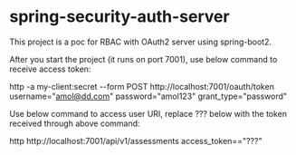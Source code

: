 # spring-security-auth-server

This project is a poc for RBAC with OAuth2 server using spring-boot2.

After you start the project (it runs on port 7001), use below command to receive access token:

  http -a my-client:secret --form POST http://localhost:7001/oauth/token username="amol@dd.com" password="amol123" grant_type="password"

Use below command to access user URI, replace ??? below with the token received through above command:
  
  http  http://localhost:7001/api/v1/assessments access_token=="???"
